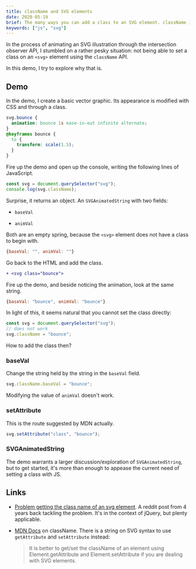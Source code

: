 ```yaml
---
title: className and SVG elements
date: 2020-05-19
brief: The many ways you can add a class to an SVG element. className is not one of them. 
keywords: ["js", "svg"]
---
```


In the process of animating an SVG illustration through the intersection observer API, I stumbled on a rather pesky situation: not being able to set a class on an `<svg>` element using the `className` API.

In this demo, I try to explore why that is.

## Demo

In the demo, I create a basic vector graphic. Its appearance is modified with CSS and through a class.

```css
svg.bounce {
  animation: bounce 1s ease-in-out infinite alternate;
}
@keyframes bounce {
  to {
    transform: scale(1.5);
  }
}
```

Fire up the demo and open up the console, writing the following lines of JavaScript.

```js
const svg = document.querySelector("svg");
console.log(svg.className);
```

Surprise, it returns an object. An `SVGAnimatedString` with two fields:

- `baseVal`

- `animVal`

Both are an empty spring, because the `<svg>` element does not have a class to begin with.

```js
{baseVal: "", animVal: ""}
```

Go back to the HTML and add the class.

```diff
+ <svg class="bounce">
```

Fire up the demo, and beside noticing the animation, look at the same string.

```js
{baseVal: "bounce", animVal: "bounce"}
```

In light of this, it seems natural that you cannot set the class directly:

```js
const svg = document.querySelector("svg");
// does not work
svg.className = "bounce";
```

How to add the class then?

### baseVal

Change the string held by the string in the `baseVal` field.

```js
svg.className.baseVal = "bounce";
```

Modifying the value of `animVal` doesn't work.

### setAttribute

This is the route suggested by MDN actually.

```js
svg.setAttribute("class", "bounce");
```

### SVGAnimatedString

The demo warrants a larger discussion/exploration of `SVGAnimatedString`, but to get started, it's more than enough to appease the current need of setting a class with JS.

## Links

- [Problem getting the class name of an svg element](https://www.reddit.com/r/learnjavascript/comments/3o9tk8/problem_getting_the_class_name_of_an_svg_element/). A reddit post from 4 years back tackling the problem. It's in the context of jQuery, but plenty applicable.

- [MDN Docs](https://developer.mozilla.org/en-US/docs/Web/API/Element/className) on className. There is a string on SVG syntax to use `getAttribute` and `setAttribute` instead:

  > It is better to get/set the className of an element using Element.getAttribute and Element.setAttribute if you are dealing with SVG elements.